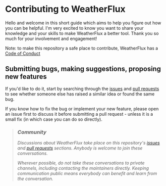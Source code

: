 # Contributing to WeatherFlux

Hello and welcome in this short guide which aims to help you figure out how you can be helpful. I'm very excited to know you want to share your knowledge and your skills to make WeatherFlux a better tool. Thank you so much for your involvement and engagement!

Note: to make this repository a safe place to contribute, WeatherFlux has a [Code of Conduct](/CODE_OF_CONDUCT.md)

## Submitting bugs, making suggestions, proposing new features
If you'd like to do it, start by searching through the [issues](https://github.com/Pierre-Lannoy/WeatherFlux/issues) and [pull requests](https://github.com/Pierre-Lannoy/WeatherFlux/pulls) to see whether someone else has raised a similar idea or found the same bug.

If you know how to fix the bug or implement your new feature, please open an issue first to discuss it before submitting a pull request - unless it is a small fix (in which case you can do so directly).

> ### _Community_
> _Discussions about WeatherFlux take place on this repository's [issues](https://github.com/Pierre-Lannoy/WeatherFlux/issues) and [pull requests](https://github.com/Pierre-Lannoy/WeatherFlux/pulls) sections. Anybody is welcome to join these conversations._
> 
> _Wherever possible, do not take these conversations to private channels, including contacting the maintainers directly. Keeping communication public means everybody can benefit and learn from the conversation._
